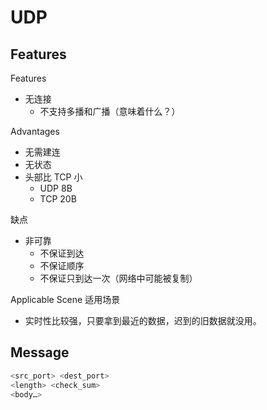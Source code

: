 # UDP

## Features

Features

* 无连接
  * 不支持多播和广播（意味着什么？）

Advantages

* 无需建连
* 无状态
* 头部比 TCP 小
  * UDP 8B
  * TCP 20B

缺点

* 非可靠
  * 不保证到达
  * 不保证顺序
  * 不保证只到达一次（网络中可能被复制）

Applicable Scene 适用场景

* 实时性比较强，只要拿到最近的数据，迟到的旧数据就没用。

## Message

```bash
<src_port> <dest_port>
<length> <check_sum>
<body…>
```


